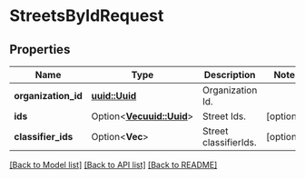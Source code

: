 # StreetsByIdRequest

## Properties

Name | Type | Description | Notes
------------ | ------------- | ------------- | -------------
**organization_id** | [**uuid::Uuid**](uuid::Uuid.md) | Organization Id. | 
**ids** | Option<[**Vec<uuid::Uuid>**](uuid::Uuid.md)> | Street Ids. | [optional]
**classifier_ids** | Option<**Vec<String>**> | Street classifierIds. | [optional]

[[Back to Model list]](../README.md#documentation-for-models) [[Back to API list]](../README.md#documentation-for-api-endpoints) [[Back to README]](../README.md)


